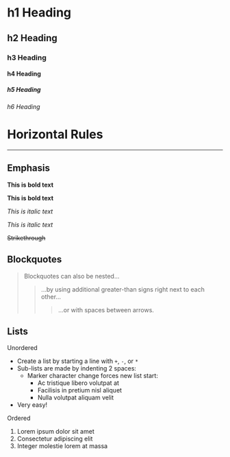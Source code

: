 # h1 Heading
## h2 Heading
### h3 Heading
#### h4 Heading
##### h5 Heading
###### h6 Heading


# Horizontal Rules


---

## Emphasis

**This is bold text**

__This is bold text__

*This is italic text*

_This is italic text_

~~Strikethrough~~

## Blockquotes

> Blockquotes can also be nested...
>> ...by using additional greater-than signs right next to each other...
> > > ...or with spaces between arrows.

## Lists

Unordered

+ Create a list by starting a line with `+`, `-`, or `*`
+ Sub-lists are made by indenting 2 spaces:
  - Marker character change forces new list start:
	* Ac tristique libero volutpat at
	+ Facilisis in pretium nisl aliquet
	- Nulla volutpat aliquam velit
+ Very easy!

Ordered

1. Lorem ipsum dolor sit amet
2. Consectetur adipiscing elit
3. Integer molestie lorem at massa
